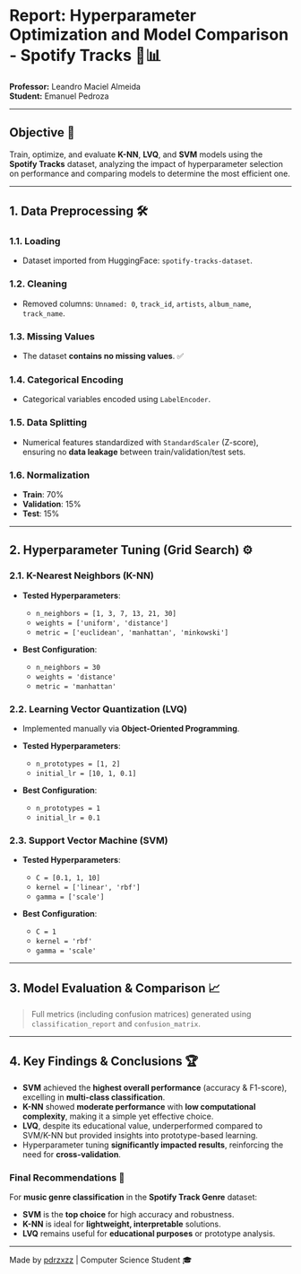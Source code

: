 # Report: Hyperparameter Optimization and Model Comparison - Spotify Tracks 🎵📊  

**Professor:** Leandro Maciel Almeida  
**Student:** Emanuel Pedroza  

---  

## Objective 🎯  

Train, optimize, and evaluate **K-NN**, **LVQ**, and **SVM** models using the **Spotify Tracks** dataset, analyzing the impact of hyperparameter selection on performance and comparing models to determine the most efficient one.  

---  

## 1. Data Preprocessing 🛠️  

### 1.1. Loading  
- Dataset imported from HuggingFace: `spotify-tracks-dataset`.  

### 1.2. Cleaning  
- Removed columns: `Unnamed: 0`, `track_id`, `artists`, `album_name`, `track_name`.  

### 1.3. Missing Values  
- The dataset **contains no missing values**. ✅  

### 1.4. Categorical Encoding  
- Categorical variables encoded using `LabelEncoder`.  

### 1.5. Data Splitting  
- Numerical features standardized with `StandardScaler` (Z-score), ensuring no **data leakage** between train/validation/test sets.  

### 1.6. Normalization  
- **Train**: 70%  
- **Validation**: 15%  
- **Test**: 15%  

---  

## 2. Hyperparameter Tuning (Grid Search) ⚙️  

### 2.1. K-Nearest Neighbors (K-NN)  
- **Tested Hyperparameters**:  
  - `n_neighbors = [1, 3, 7, 13, 21, 30]`  
  - `weights = ['uniform', 'distance']`  
  - `metric = ['euclidean', 'manhattan', 'minkowski']`  

- **Best Configuration**:  
  - `n_neighbors = 30`  
  - `weights = 'distance'`  
  - `metric = 'manhattan'`  

### 2.2. Learning Vector Quantization (LVQ)  
- Implemented manually via **Object-Oriented Programming**.  
- **Tested Hyperparameters**:  
  - `n_prototypes = [1, 2]`  
  - `initial_lr = [10, 1, 0.1]`  

- **Best Configuration**:  
  - `n_prototypes = 1`  
  - `initial_lr = 0.1`  

### 2.3. Support Vector Machine (SVM)  
- **Tested Hyperparameters**:  
  - `C = [0.1, 1, 10]`  
  - `kernel = ['linear', 'rbf']`  
  - `gamma = ['scale']`  

- **Best Configuration**:  
  - `C = 1`  
  - `kernel = 'rbf'`  
  - `gamma = 'scale'`  

---  

## 3. Model Evaluation & Comparison 📈  

> Full metrics (including confusion matrices) generated using `classification_report` and `confusion_matrix`.  

---  

## 4. Key Findings & Conclusions 🏆  

- **SVM** achieved the **highest overall performance** (accuracy & F1-score), excelling in **multi-class classification**.  
- **K-NN** showed **moderate performance** with **low computational complexity**, making it a simple yet effective choice.  
- **LVQ**, despite its educational value, underperformed compared to SVM/K-NN but provided insights into prototype-based learning.  
- Hyperparameter tuning **significantly impacted results**, reinforcing the need for **cross-validation**.  

### Final Recommendations 🚀  

For **music genre classification** in the **Spotify Track Genre** dataset:  
- **SVM** is the **top choice** for high accuracy and robustness.  
- **K-NN** is ideal for **lightweight, interpretable** solutions.  
- **LVQ** remains useful for **educational purposes** or prototype analysis.  

---  

Made by [pdrzxzz](https://github.com/pdrzxzz) | Computer Science Student 🎓
